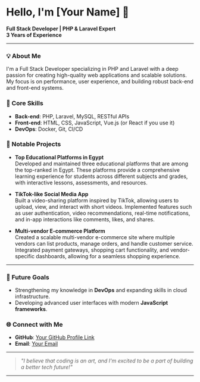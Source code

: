 # Hello, I'm [Your Name] 👋

**Full Stack Developer | PHP & Laravel Expert**  
**3 Years of Experience**

---

### 💡 About Me
I'm a Full Stack Developer specializing in PHP and Laravel with a deep passion for creating high-quality web applications and scalable solutions. My focus is on performance, user experience, and building robust back-end and front-end systems.

### 🚀 Core Skills
- **Back-end**: PHP, Laravel, MySQL, RESTful APIs
- **Front-end**: HTML, CSS, JavaScript, Vue.js (or React if you use it)
- **DevOps**: Docker, Git, CI/CD


### 📂 Notable Projects

- **Top Educational Platforms in Egypt**  
  Developed and maintained three educational platforms that are among the top-ranked in Egypt. These platforms provide a comprehensive learning experience for students across different subjects and grades, with interactive lessons, assessments, and resources.

- **TikTok-like Social Media App**  
  Built a video-sharing platform inspired by TikTok, allowing users to upload, view, and interact with short videos. Implemented features such as user authentication, video recommendations, real-time notifications, and in-app interactions like comments, likes, and shares.

- **Multi-vendor E-commerce Platform**  
  Created a scalable multi-vendor e-commerce site where multiple vendors can list products, manage orders, and handle customer service. Integrated payment gateways, shopping cart functionality, and vendor-specific dashboards, allowing for a seamless shopping experience.

---



### 🎯 Future Goals
- Strengthening my knowledge in **DevOps** and expanding skills in cloud infrastructure.
- Developing advanced user interfaces with modern **JavaScript frameworks**.

### 🌐 Connect with Me
- **GitHub**: [Your GitHub Profile Link](https://github.com/Devel-Ahmed-tarek)
- **Email**: [Your Email](mailto:a.com26890@gmail.com)

---

> *"I believe that coding is an art, and I'm excited to be a part of building a better tech future!"*

---

